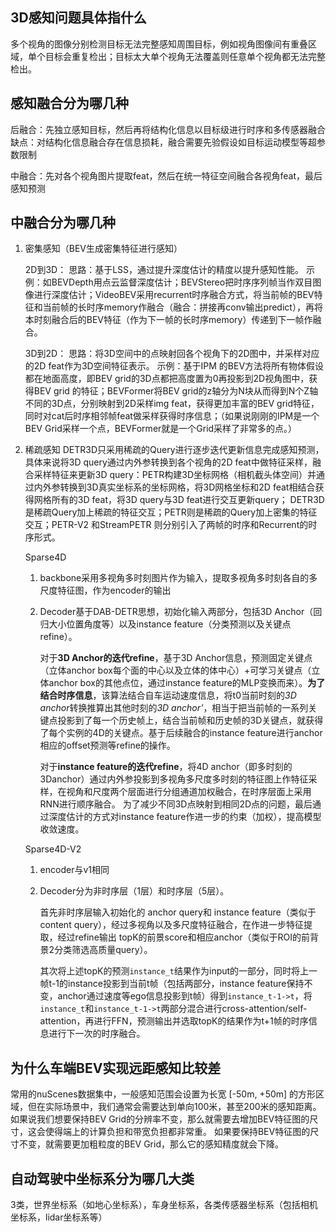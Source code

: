 ## 3D感知问题具体指什么

多个视角的图像分别检测目标无法完整感知周围目标，例如视角图像间有重叠区域，单个目标会重复检出；目标太大单个视角无法覆盖则任意单个视角都无法完整检出。

## 感知融合分为哪几种

后融合：先独立感知目标，然后再将结构化信息以目标级进行时序和多传感器融合
缺点：对结构化信息融合存在信息损耗，融合需要先验假设如目标运动模型等超参数限制

中融合：先对各个视角图片提取feat，然后在统一特征空间融合各视角feat，最后感知预测

## 中融合分为哪几种

1. 密集感知（BEV生成密集特征进行感知）

   2D到3D：
   思路：基于LSS，通过提升深度估计的精度以提升感知性能。
   示例：如BEVDepth用点云监督深度估计；BEVStereo把时序序列帧当作双目图像进行深度估计；VideoBEV采用recurrent时序融合方式，将当前帧的BEV特征和当前帧的长时序memory作融合（融合：拼接再conv输出predict），再将本时刻融合后的BEV特征（作为下一帧的长时序memory）传递到下一帧作融合。

   3D到2D：
   思路：将3D空间中的点映射回各个视角下的2D图中，并采样对应的2D feat作为3D空间特征表示。
   示例：基于IPM 的BEV方法将所有物体假设都在地面高度，即BEV grid的3D点都把高度置为0再投影到2D视角图中，获得BEV grid 的特征；BEVFormer将BEV grid的z轴分为N块从而得到N个Z轴不同的3D点，分别映射到2D采样img feat，获得更加丰富的BEV grid特征，同时对cat后时序相邻帧feat做采样获得时序信息；（如果说刚刚的IPM是一个BEV Grid采样一个点，BEVFormer就是一个Grid采样了非常多的点。）

2. 稀疏感知
   DETR3D只采用稀疏的Query进行逐步迭代更新信息完成感知预测，具体来说将3D query通过内外参转换到各个视角的2D feat中做特征采样，融合采样特征来更新3D query：PETR构建3D坐标网格（相机截头体空间）并通过内外参转换到3D真实坐标系的坐标网格，将3D网格坐标和2D feat相结合获得网格所有的3D feat，将3D query与3D feat进行交互更新query；
   DETR3D是稀疏Query加上稀疏的特征交互；PETR则是稀疏的Query加上密集的特征交互；PETR-V2 和StreamPETR 则分别引入了两帧的时序和Recurrent的时序形式。

   Sparse4D

   1. backbone采用多视角多时刻图片作为输入，提取多视角多时刻各自的多尺度特征图，作为encoder的输出

   2. Decoder基于DAB-DETR思想，初始化输入两部分，包括3D Anchor（回归大小位置角度等）以及instance feature（分类预测以及关键点refine）。

      对于**3D Anchor的迭代refine**，基于3D Anchor信息，预测固定关键点（立体anchor box每个面的中心以及立体的体中心）+可学习关键点（立体anchor box的其他点位，通过instance feature的MLP变换而来）。**为了结合时序信息**，该算法结合自车运动速度信息，将t0当前时刻的*3D anchor*转换推算出其他时刻的*3D anchor’*，相当于把当前帧的一系列关键点投影到了每一个历史帧上，结合当前帧和历史帧的3D关键点，就获得了每个实例的4D的关键点。基于后续融合的instance feature进行anchor相应的offset预测等refine的操作。

      对于**instance feature的迭代refine**，将4D anchor（即多时刻的3Danchor）通过内外参投影到多视角多尺度多时刻的特征图上作特征采样，在视角和尺度两个层面进行分组通道加权融合，在时序层面上采用RNN进行顺序融合。
      为了减少不同3D点映射到相同2D点的问题，最后通过深度估计的方式对instance feature作进一步的约束（加权），提高模型收敛速度。
   
   Sparse4D-V2
   
    1. encoder与v1相同
   
    2. Decoder分为非时序层（1层）和时序层（5层）。
   
       首先非时序层输入初始化的 anchor query和 instance feature（类似于content query），经过多视角以及多尺度特征融合，在作进一步特征提取，经过refine输出 topK的前景score和相应anchor（类似于ROI的前背景2分类筛选高质量query）。
   
       其次将上述topK的预测`instance_t`结果作为input的一部分，同时将上一帧t-1的instance投影到当前t帧（包括两部分，instance feature保持不变，anchor通过速度等ego信息投影到t帧）得到`instance_t-1->t`，将`instance_t`和`instance_t-1->t`两部分混合进行cross-attention/self-attention，再进行FFN，预测输出并选取topK的结果作为t+1帧的时序信息进行下一次的时序融合。



## 为什么车端BEV实现远距感知比较差

常用的nuScenes数据集中，一般感知范围会设置为长宽 [-50m, +50m] 的方形区域，但在实际场景中，我们通常会需要达到单向100米，甚至200米的感知距离。
如果说我们想要保持BEV Grid的分辨率不变，那么就需要去增加BEV特征图的尺寸，这会使得端上的计算负担和带宽负担都非常重。
如果要保持BEV特征图的尺寸不变，就需要更加粗粒度的BEV Grid，那么它的感知精度就会下降。

## 自动驾驶中坐标系分为哪几大类

3类，世界坐标系（如地心坐标系），车身坐标系，各类传感器坐标系（包括相机坐标系，lidar坐标系等）